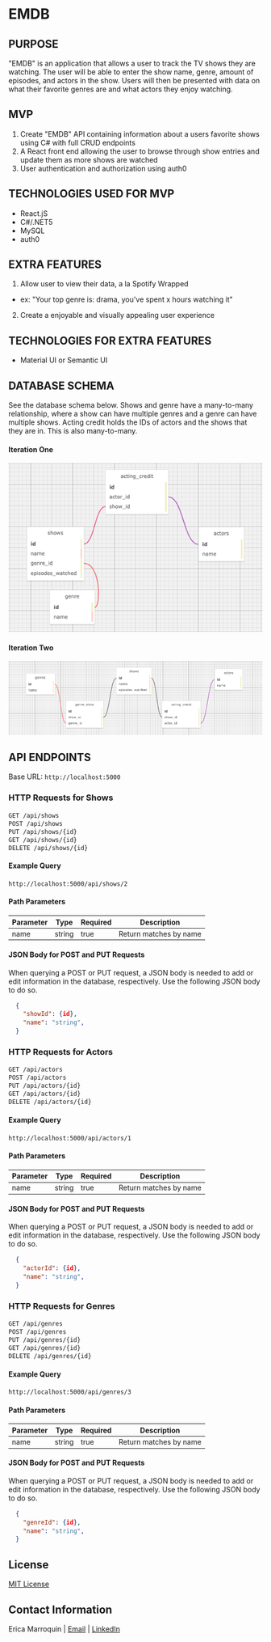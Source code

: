 # EMDB

## PURPOSE

"EMDB" is an application that allows a user to track the TV shows they are watching. The user will be able to enter the show name, genre, amount of episodes, and actors in the show. Users will then be presented with data on what their favorite genres are and what actors they enjoy watching. 

## MVP

1. Create "EMDB" API containing information about a users favorite shows using C# with full CRUD endpoints
2. A React front end allowing the user to browse through show entries and update them as more shows are watched
3. User authentication and authorization using auth0

## TECHNOLOGIES USED FOR MVP

- React.jS
- C#/.NET5
- MySQL
- auth0

## EXTRA FEATURES

1. Allow user to view their data, a la Spotify Wrapped
  - ex: "Your top genre is: drama, you've spent x hours watching it"
2. Create a enjoyable and visually appealing user experience

## TECHNOLOGIES FOR EXTRA FEATURES

- Material UI or Semantic UI


## DATABASE SCHEMA

See the database schema below. Shows and genre have a many-to-many relationship, where a show can have multiple genres and a genre can have multiple shows. Acting credit holds the IDs of actors and the shows that they are in. This is also many-to-many.

#### Iteration One

![preliminary database schema](https://github.com/ericamarroquin/capstone/blob/main/img/prelim_show_database.png?raw=true)

#### Iteration Two

![second database schema](https://github.com/ericamarroquin/capstone/blob/main/img/second_show_database.png?raw=true)

## API ENDPOINTS

Base URL: `http://localhost:5000`

### HTTP Requests for Shows

```
GET /api/shows
POST /api/shows
PUT /api/shows/{id}
GET /api/shows/{id}
DELETE /api/shows/{id}
```

#### Example Query

```
http://localhost:5000/api/shows/2
```

#### Path Parameters
|  Parameter   | Type   | Required | Description                     |
|  ----------- | ------ | -------- | ------------------------------- |
| name         | string | true     | Return matches by name          |

#### JSON Body for POST and PUT Requests
When querying a POST or PUT request, a JSON body is needed to add or edit information in the database, respectively. Use the following JSON body to do so.

```json
  {
    "showId": {id},
    "name": "string",
  }
```

### HTTP Requests for Actors

```
GET /api/actors
POST /api/actors
PUT /api/actors/{id}
GET /api/actors/{id}
DELETE /api/actors/{id}
```

#### Example Query

```
http://localhost:5000/api/actors/1
```

#### Path Parameters
|  Parameter   | Type   | Required | Description                     |
|  ----------- | ------ | -------- | ------------------------------- |
| name         | string | true     | Return matches by name          |

#### JSON Body for POST and PUT Requests
When querying a POST or PUT request, a JSON body is needed to add or edit information in the database, respectively. Use the following JSON body to do so.

```json
  {
    "actorId": {id},
    "name": "string",
  }
```

### HTTP Requests for Genres

```
GET /api/genres
POST /api/genres
PUT /api/genres/{id}
GET /api/genres/{id}
DELETE /api/genres/{id}
```

#### Example Query

```
http://localhost:5000/api/genres/3
```

#### Path Parameters
|  Parameter   | Type   | Required | Description                     |
|  ----------- | ------ | -------- | ------------------------------- |
| name         | string | true     | Return matches by name          |

#### JSON Body for POST and PUT Requests
When querying a POST or PUT request, a JSON body is needed to add or edit information in the database, respectively. Use the following JSON body to do so.

```json
  {
    "genreId": {id},
    "name": "string",
  }
```

## License

[MIT License](https://opensource.org/licenses/MIT)

## Contact Information

Erica Marroquin | [Email](mailto:ericamarroquin03@gmail.com) | [LinkedIn](https://www.linkedin.com/in/erica-marroquin/)